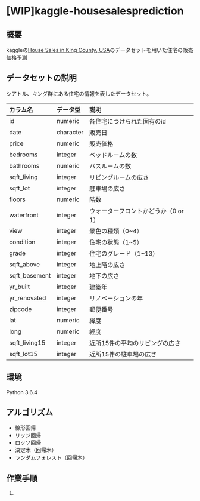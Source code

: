 # [WIP]kaggle-housesalesprediction

## 概要
kaggleの[House Sales in King County, USA](https://www.kaggle.com/harlfoxem/housesalesprediction)のデータセットを用いた住宅の販売価格予測

## データセットの説明
シアトル、キング群にある住宅の情報を表したデータセット。

| カラム名 | データ型 | 説明 |
|:---|:---|:---|
|id |numeric |各住宅につけられた固有のid |
|date |character |販売日 |
|price |numeric |販売価格 |
|bedrooms |integer |ベッドルームの数 |
|bathrooms |numeric |バスルームの数 |
|sqft_living |integer |リビングルームの広さ |
|sqft_lot |integer |駐車場の広さ |
|floors |numeric |階数 |
|waterfront |integer |ウォーターフロントかどうか（0 or 1） |
|view |integer |景色の種類（0~4） |
|condition |integer |住宅の状態（1~5） |
|grade |integer |住宅のグレード（1~13） |
|sqft_above |integer |地上階の広さ |
|sqft_basement |integer |地下の広さ |
|yr_built |integer |建築年 |
|yr_renovated |integer |リノベーションの年 |
|zipcode |integer |郵便番号 |
|lat |numeric |緯度 |
|long |numeric |経度 |
|sqft_living15 |integer |近所15件の平均のリビングの広さ |
| sqft_lot15|integer |近所15件の駐車場の広さ |

## 環境
Python 3.6.4

## アルゴリズム
- 線形回帰
- リッジ回帰
- ロッソ回帰
- 決定木（回帰木）
- ランダムフォレスト（回帰木）

## 作業手順
1. 
